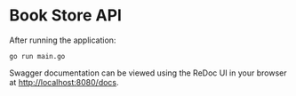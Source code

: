# Book Store API


After running the application:

`````
go run main.go
`````

Swagger documentation can be viewed using the ReDoc UI in your browser at [http://localhost:8080/docs](http://localhost:8080/docs).